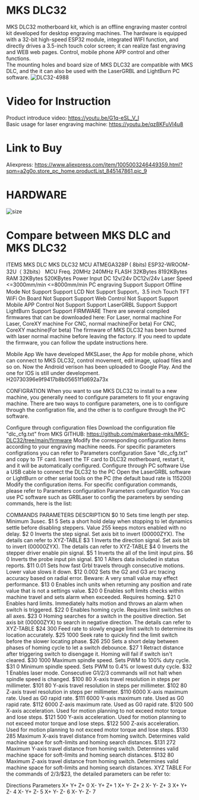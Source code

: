 # MKS DLC32
MKS DLC32 motherboard kit, which is an offline engraving master control kit developed for desktop engraving machines. The hardware is equipped with a 32-bit high-speed ESP32 module, integrated WIFI function, and directly drives a 3.5-inch touch color screen; it can realize fast engraving and WEB web pages. Control, mobile phone APP control and other functions.  
The mounting holes and board size of MKS DLC32 are compatible with MKS DLC, and the it can also be used with the LaserGRBL and LightBurn PC software.
![DLC32-4988](https://user-images.githubusercontent.com/48378586/138043008-3359a4c0-8994-4d46-b1dc-cfd551d47b76.png)

# Video for Instruction
Product introduce video: https://youtu.be/G1q-eSL_V_I  
Basic usage for laser engraving machine: https://youtu.be/qz8KFuVl4u8
# Link to Buy
Aliexpress: https://www.aliexpress.com/item/1005003246449359.html?spm=a2g0o.store_pc_home.productList_845147861.pic_9

#  HARDWARE
![size](https://user-images.githubusercontent.com/48378586/138042870-4f78506b-6ee5-4e68-a3f8-5b2527568462.jpg)

#  Compare between MKS DLC and MKS DLC32
ITEMS	MKS DLC	MKS DLC32
MCU	ATMEGA328P ( 8bits)	ESP32-WROOM-32U（ 32bits）
MCU Freq.	20MHz	240MHz
FLASH	32KBytes	8192KBytes
RAM	32KBytes	520KBytes
Power Input	DC 12v/24v	DC12v/24v
Laser Speed	<=3000mm/min	<=8000mm/min
PC engraving	Support	Support
Offline Mode	Not Support	Support
LCD	Not Support	Support，3.5 inch Touch TFT
WiFi On Board	Not Support	Support
Web Control	Not Support	Support
Mobile APP Control	Not Support	Support
LaserGRBL	Support	Support
LightBurn	Support	Support
FIRMWARE
There are several compiled firmwares that can be downloaded here:
For Laser, normal machine
For Laser, CoreXY machine
For CNC, normal machine(For beta)
For CNC, CoreXY machine(For beta)
The firmware of MKS DLC32 has been burned with laser normal machine before leaving the factory. If you need to update the firmware, you can follow the update instructions here.

Mobile App
We have developed MKSLaser, the App for mobile phone, which can connect to MKS DLC32, control movement, edit image, upload files and so on. Now the Android verison has been uploaded to Google Play. And the one for IOS is still under development. H20730396e9f9417b8b05651f1d692a73x

CONFIGRATION
When you want to use MKS DLC32 to install to a new machine, you generally need to configure parameters to fit your engraving machine. There are two ways to configure parameters, one is to configure through the configration file, and the other is to configure through the PC software.

Configure through configuration files
Download the configuration file "dlc_cfg.txt" from MKS GITHUB: https://github.com/makerbase-mks/MKS-DLC32/tree/main/firmware
Modify the corresponding configuration items according to your engraving machine needs. For specific parameters configrations you can refer to Parameters configuration
Save "dlc_cfg.txt" and copy to TF card.
Insert the TF card to DLC32 motherboard, restart it, and it will be automatically configured.
Configure through PC software
Use a USB cable to connect the DLC32 to the PC
Open the LaserGRBL software or LightBurn or other serial tools on the PC (the default baud rate is 115200)
Modify the configuration items. For specific configuration commands, please refer to Parameters configuration
Parameters configuration
You can use PC software such as GRBLaser to config the parameters by sending commands, here is the list:

COMMANDS	PARAMETERS	DESCRIPTION
$0	10	Sets time length per step. Minimum 3usec.
$1	5	Sets a short hold delay when stopping to let dynamics settle before disabling steppers. Value 255 keeps motors enabled with no delay.
$2	0	Inverts the step signal. Set axis bit to invert (00000ZYX). The details can refer to XYZ-TABLE
$3	1	Inverts the direction signal. Set axis bit to invert (00000ZYX). The details can refer to XYZ-TABLE
$4	0	Inverts the stepper driver enable pin signal.
$5	1	Inverts the all of the limit input pins.
$6	0	Inverts the probe input pin signal.
$10	1	Alters data included in status reports.
$11	0.01	Sets how fast Grbl travels through consecutive motions. Lower value slows it down.
$12	0.002	Sets the G2 and G3 arc tracing accuracy based on radial error. Beware: A very small value may effect performance.
$13	0	Enables inch units when returning any position and rate value that is not a settings value.
$20	0	Enables soft limits checks within machine travel and sets alarm when exceeded. Requires homing.
$21	0	Enables hard limits. Immediately halts motion and throws an alarm when switch is triggered.
$22	0	Enables homing cycle. Requires limit switches on all axes.
$23	0	Homing searches for a switch in the positive direction. Set axis bit (00000ZYX) to search in negative direction. The details can refer to XYZ-TABLE
$24	300	Feed rate to slowly engage limit switch to determine its location accurately.
$25	1000	Seek rate to quickly find the limit switch before the slower locating phase.
$26	250	Sets a short delay between phases of homing cycle to let a switch debounce.
$27	1	Retract distance after triggering switch to disengage it. Homing will fail if switch isn't cleared.
$30	1000	Maximum spindle speed. Sets PWM to 100% duty cycle.
$31	0	Minimum spindle speed. Sets PWM to 0.4% or lowest duty cycle.
$32	1	Enables laser mode. Consecutive G1/2/3 commands will not halt when spindle speed is changed.
$100	80	X-axis travel resolution in steps per millimeter.
$101	80	Y-axis travel resolution in steps per millimeter.
$102	80	Z-axis travel resolution in steps per millimeter.
$110	6000	X-axis maximum rate. Used as G0 rapid rate.
$111	6000	Y-axis maximum rate. Used as G0 rapid rate.
$112	6000	Z-axis maximum rate. Used as G0 rapid rate.
$120	500	X-axis acceleration. Used for motion planning to not exceed motor torque and lose steps.
$121	500	Y-axis acceleration. Used for motion planning to not exceed motor torque and lose steps.
$122	500	Z-axis acceleration. Used for motion planning to not exceed motor torque and lose steps.
$130	285	Maximum X-axis travel distance from homing switch. Determines valid machine space for soft-limits and homing search distances.
$131	272	Maximum Y-axis travel distance from homing switch. Determines valid machine space for soft-limits and homing search distances.
$132	80	Maximum Z-axis travel distance from homing switch. Determines valid machine space for soft-limits and homing search distances.
XYZ TABLE
For the commands of $2/$3/$23, the detailed parameters can be refer to:

Directions	Parameters
X+ Y+ Z+	0
X- Y+ Z+	1
X+ Y- Z+	2
X- Y- Z+	3
X+ Y+ Z-	4
X- Y+ Z-	5
X+ Y- Z-	6
X- Y- Z-	7
